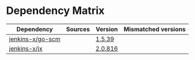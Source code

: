 # Dependency Matrix

Dependency | Sources | Version | Mismatched versions
---------- | ------- | ------- | -------------------
[jenkins-x/go-scm](https://github.com/jenkins-x/go-scm) |  | [1.5.39]() | 
[jenkins-x/jx](https://github.com/jenkins-x/jx) |  | [2.0.816](https://github.com/jenkins-x/jx/releases/tag/v2.0.816) | 

